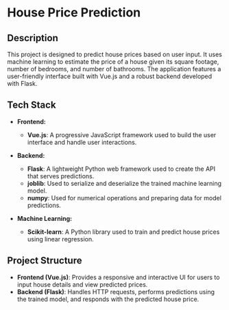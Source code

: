 # House Price Prediction

## Description

This project is designed to predict house prices based on user input. It uses machine learning to estimate the price of a house given its square footage, number of bedrooms, and number of bathrooms. The application features a user-friendly interface built with Vue.js and a robust backend developed with Flask.

## Tech Stack

- **Frontend:**
  - **Vue.js**: A progressive JavaScript framework used to build the user interface and handle user interactions.

- **Backend:**
  - **Flask**: A lightweight Python web framework used to create the API that serves predictions.
  - **joblib**: Used to serialize and deserialize the trained machine learning model.
  - **numpy**: Used for numerical operations and preparing data for model predictions.

- **Machine Learning:**
  - **Scikit-learn**: A Python library used to train and predict house prices using linear regression.

## Project Structure

- **Frontend (Vue.js)**: Provides a responsive and interactive UI for users to input house details and view predicted prices.
- **Backend (Flask)**: Handles HTTP requests, performs predictions using the trained model, and responds with the predicted house price.

